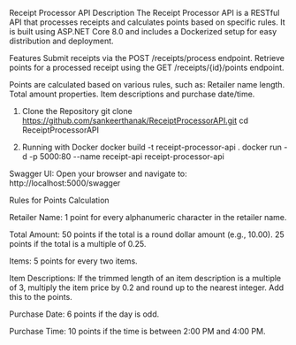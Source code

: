 Receipt Processor API
Description
The Receipt Processor API is a RESTful API that processes receipts and calculates points based on specific rules. It is built using ASP.NET Core 8.0 and includes a Dockerized setup for easy distribution and deployment.

Features
Submit receipts via the POST /receipts/process endpoint.
Retrieve points for a processed receipt using the GET /receipts/{id}/points endpoint.

Points are calculated based on various rules, such as:
Retailer name length.
Total amount properties.
Item descriptions and purchase date/time.

1. Clone the Repository
git clone https://github.com/sankeerthanak/ReceiptProcessorAPI.git
cd ReceiptProcessorAPI

2. Running with Docker
docker build -t receipt-processor-api .
docker run -d -p 5000:80 --name receipt-api receipt-processor-api

Swagger UI:
Open your browser and navigate to:
http://localhost:5000/swagger

Rules for Points Calculation

Retailer Name:
1 point for every alphanumeric character in the retailer name.

Total Amount:
50 points if the total is a round dollar amount (e.g., 10.00).
25 points if the total is a multiple of 0.25.

Items:
5 points for every two items.

Item Descriptions:
If the trimmed length of an item description is a multiple of 3, multiply the item price by 0.2 and round up to the nearest integer. Add this to the points.

Purchase Date:
6 points if the day is odd.

Purchase Time:
10 points if the time is between 2:00 PM and 4:00 PM.
